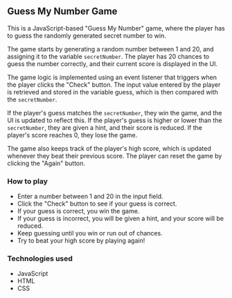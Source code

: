 ## Guess My Number Game

This is a JavaScript-based "Guess My Number" game, where the player has to guess the randomly generated secret number to win.

The game starts by generating a random number between 1 and 20, and assigning it to the variable `secretNumber`. The player has 20 chances to guess the number correctly, and their current score is displayed in the UI.

The game logic is implemented using an event listener that triggers when the player clicks the "Check" button. The input value entered by the player is retrieved and stored in the variable guess, which is then compared with the `secretNumber`.

If the player's guess matches the `secretNumber`, they win the game, and the UI is updated to reflect this. If the player's guess is higher or lower than the `secretNumber`, they are given a hint, and their score is reduced. If the player's score reaches 0, they lose the game.

The game also keeps track of the player's high score, which is updated whenever they beat their previous score. The player can reset the game by clicking the "Again" button.

### How to play

- Enter a number between 1 and 20 in the input field.
- Click the "Check" button to see if your guess is correct.
- If your guess is correct, you win the game.
- If your guess is incorrect, you will be given a hint, and your score will be reduced.
- Keep guessing until you win or run out of chances.
- Try to beat your high score by playing again!

### Technologies used

- JavaScript
- HTML
- CSS
